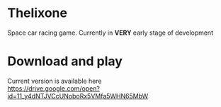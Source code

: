 # Thelixone
Space car racing game. Currently in <b>VERY</b> early stage of development

# Download and play
Current version is available here <br>
https://drive.google.com/open?id=11_y4dNTJVCcUNoboRx5VMfa5WHN65MbW
